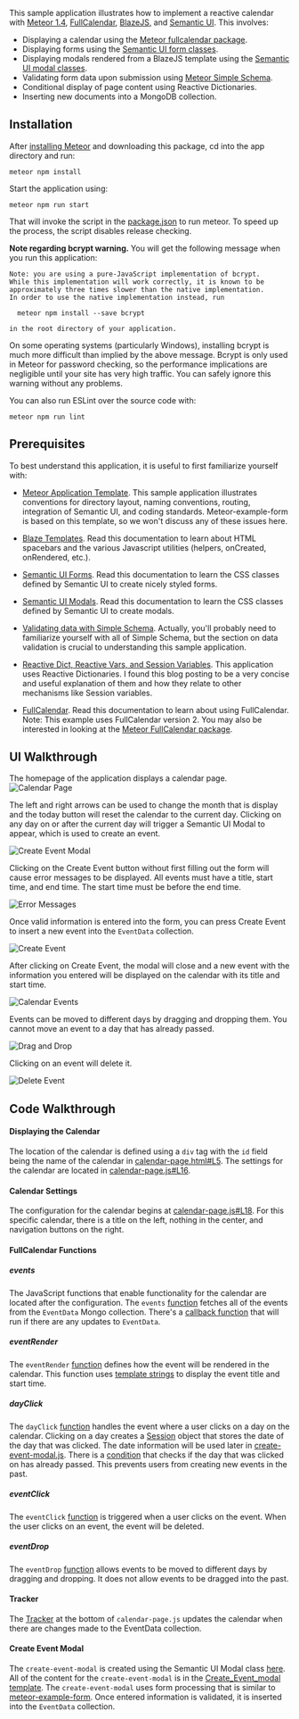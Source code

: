<!--Adapted from meteor-example-form index.md https://github.com/ics-software-engineering/meteor-example-form/blob/master/index.md-->

This sample application illustrates how to implement a reactive calendar with [Meteor 1.4](https://www.meteor.com/), [FullCalendar](https://fullcalendar.io/), [BlazeJS](http://blazejs.org/), and [Semantic UI](http://semantic-ui.com/). This involves:

* Displaying a calendar using the [Meteor fullcalendar package](https://atmospherejs.com/fullcalendar/fullcalendar).
* Displaying forms using the [Semantic UI form classes](http://semantic-ui.com/collections/form.html).
* Displaying modals rendered from a BlazeJS template using the [Semantic UI modal classes](http://semantic-ui.com/modules/modal.html).
* Validating form data upon submission using [Meteor Simple Schema](https://github.com/aldeed/meteor-simple-schema).
* Conditional display of page content using Reactive Dictionaries.
* Inserting new documents into a MongoDB collection.

## Installation
 
After [installing Meteor](https://www.meteor.com/install) and downloading this package, cd into the app directory and run:

```
meteor npm install
```

Start the application using:

```
meteor npm run start
```

That will invoke the script in the [package.json](https://github.com/chadmorita/meteor-example-fullcalendar/blob/master/app/package.json) to run meteor. To speed up the process, the script disables release checking.

**Note regarding bcrypt warning.** You will get the following message when you run this application:

```
Note: you are using a pure-JavaScript implementation of bcrypt.
While this implementation will work correctly, it is known to be
approximately three times slower than the native implementation.
In order to use the native implementation instead, run

  meteor npm install --save bcrypt

in the root directory of your application.
```

On some operating systems (particularly Windows), installing bcrypt is much more difficult than implied by the above message. Bcrypt is only used in Meteor for password checking, so the performance implications are negligible until your site has very high traffic. You can safely ignore this warning without any problems.

You can also run ESLint over the source code with:

```
meteor npm run lint
```

## Prerequisites

To best understand this application, it is useful to first familiarize yourself with:

* [Meteor Application Template](http://ics-software-engineering.github.io/meteor-application-template/). This sample application illustrates conventions for directory layout, naming conventions, routing, integration of Semantic UI, and coding standards. Meteor-example-form is based on this template, so we won't discuss any of these issues here.

* [Blaze Templates](http://blazejs.org/guide/spacebars.html). Read this documentation to learn about HTML spacebars and the various Javascript utilities (helpers, onCreated, onRendered, etc.).
 
* [Semantic UI Forms](http://semantic-ui.com/collections/form.html). Read this documentation to learn the CSS classes defined by Semantic UI to create nicely styled forms.

* [Semantic UI Modals](http://semantic-ui.com/modules/modal.html). Read this documentation to learn the CSS classes defined by Semantic UI to create modals.

* [Validating data with Simple Schema](https://github.com/aldeed/meteor-simple-schema#validating-data). Actually, you'll probably need to familiarize yourself with all of Simple Schema, but the section on data validation is crucial to understanding this sample application.

* [Reactive Dict, Reactive Vars, and Session Variables](https://themeteorchef.com/snippets/reactive-dict-reactive-vars-and-session-variables/).  This application uses Reactive Dictionaries. I found this blog posting to be a very concise and useful explanation of them and how they relate to other mechanisms like Session variables.

* [FullCalendar](https://fullcalendar.io/docs/). Read this documentation to learn about using FullCalendar. Note: This example uses FullCalendar version 2. You may also be interested in looking at the [Meteor FullCalendar package](https://atmospherejs.com/fullcalendar/fullcalendar).

## UI Walkthrough

The homepage of the application displays a calendar page.
![Calendar Page](./doc/calendar-page.png)

The left and right arrows can be used to change the month that is display and the today button will reset the calendar to the current day. Clicking on any day on or after the current day will trigger a Semantic UI Modal to appear, which is used to create an event.

![Create Event Modal](./doc/create-event-modal.png)

Clicking on the Create Event button without first filling out the form will cause error messages to be displayed. All events must have a title, start time, and end time. The start time must be before the end time.

![Error Messages](./doc/error-messages.png)

Once valid information is entered into the form, you can press Create Event to insert a new event into the `EventData` collection.

![Create Event](./doc/create-event.png)

After clicking on Create Event, the modal will close and a new event with the information you entered will be displayed on the calendar with its title and start time.

![Calendar Events](./doc/calendar-events.png)

Events can be moved to different days by dragging and dropping them. You cannot move an event to a day that has already passed.

![Drag and Drop](./doc/drag-and-drop.png)

Clicking on an event will delete it.

![Delete Event](./doc/delete-event.png)

## Code Walkthrough

#### Displaying the Calendar

The location of the calendar is defined using a `div` tag with the `id` field being the name of the calendar in [calendar-page.html#L5](https://github.com/chadmorita/meteor-example-fullcalendar/blob/master/app/imports/ui/pages/calendar-page.html#L5). The settings for the calendar are located in [calendar-page.js#L16](https://github.com/chadmorita/meteor-example-fullcalendar/blob/master/app/imports/ui/pages/calendar-page.js#L16).

#### Calendar Settings

The configuration for the calendar begins at [calendar-page.js#L18](https://github.com/chadmorita/meteor-example-fullcalendar/blob/master/app/imports/ui/pages/calendar-page.js#L18). For this specific calendar, there is a title on the left, nothing in the center, and navigation buttons on the right. 

#### FullCalendar Functions

##### events

The JavaScript functions that enable functionality for the calendar are located after the configuration. The `events` [function](https://github.com/chadmorita/meteor-example-fullcalendar/blob/master/app/imports/ui/pages/calendar-page.js#L25) fetches all of the events from the `EventData` Mongo collection. There's a [callback function](https://github.com/chadmorita/meteor-example-fullcalendar/blob/master/app/imports/ui/pages/calendar-page.js#L32) that will run if there are any updates to `EventData`.

##### eventRender

The `eventRender` [function](https://github.com/chadmorita/meteor-example-fullcalendar/blob/master/app/imports/ui/pages/calendar-page.js#L38) defines how the event will be rendered in the calendar. This function uses [template strings](http://courses.ics.hawaii.edu/ics314s17/morea/javascript-2/reading-es6-templates.html) to display the event title and start time. 

##### dayClick

The `dayClick` [function](https://github.com/chadmorita/meteor-example-fullcalendar/blob/master/app/imports/ui/pages/calendar-page.js#L47) handles the event where a user clicks on a day on the calendar. Clicking on a day creates a [Session](https://docs.meteor.com/api/session.html) object that stores the date of the day that was clicked. The date information will be used later in [create-event-modal.js](https://github.com/chadmorita/meteor-example-fullcalendar/blob/master/app/imports/ui/pages/create-event-modal.js). There is a [condition](https://github.com/chadmorita/meteor-example-fullcalendar/blob/master/app/imports/ui/pages/calendar-page.js#L51) that checks if the day that was clicked on has already passed. This prevents users from creating new events in the past.

##### eventClick

The `eventClick` [function](https://github.com/chadmorita/meteor-example-fullcalendar/blob/master/app/imports/ui/pages/calendar-page.js#L57) is triggered when a user clicks on the event. When the user clicks on an event, the event will be deleted.

##### eventDrop

The `eventDrop` [function](https://github.com/chadmorita/meteor-example-fullcalendar/blob/master/app/imports/ui/pages/calendar-page.js#L62) allows events to be moved to different days by dragging and dropping. It does not allow events to be dragged into the past.

#### Tracker

The [Tracker](https://github.com/chadmorita/meteor-example-fullcalendar/blob/master/app/imports/ui/pages/calendar-page.js#L81) at the bottom of `calendar-page.js` updates the calendar when there are changes made to the EventData collection.
 
#### Create Event Modal

The `create-event-modal` is created using the Semantic UI Modal class [here](https://github.com/chadmorita/meteor-example-fullcalendar/blob/master/app/imports/ui/pages/calendar-page.html#L9). All of the content for the `create-event-modal` is in the [Create_Event_modal template](https://github.com/chadmorita/meteor-example-fullcalendar/blob/master/app/imports/ui/pages/create-event-modal.html). The `create-event-modal` uses form processing that is similar to [meteor-example-form](https://ics-software-engineering.github.io/meteor-example-form/). Once entered information is validated, it is inserted into the `EventData` collection.


